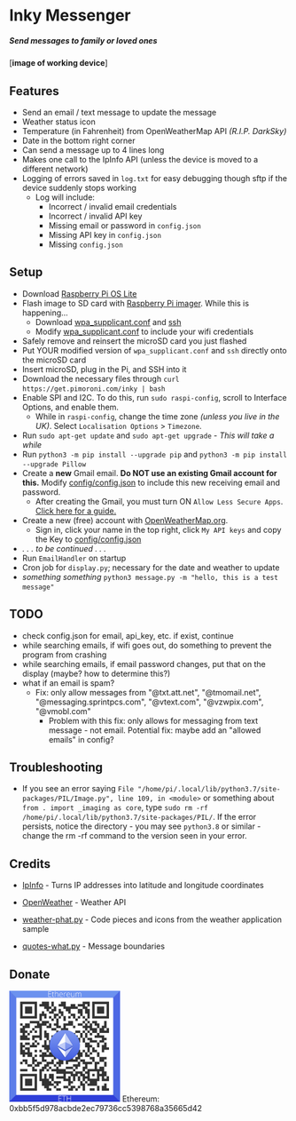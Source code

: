 # Inky Messenger 

##### _Send messages to family or loved ones_
[**image of working device**]
## Features
- Send an email / text message to update the message
- Weather status icon
- Temperature (in Fahrenheit) from OpenWeatherMap API  _(R.I.P. DarkSky)_
- Date in the bottom right corner
- Can send a message up to 4 lines long
- Makes one call to the IpInfo API (unless the device is moved to a different network)
- Logging of errors saved in `log.txt` for easy debugging though sftp if the device suddenly stops working
  - Log will include:
    - Incorrect / invalid email credentials
    - Incorrect / invalid API key
    - Missing email or password in `config.json`
    - Missing API key in `config.json`
    - Missing `config.json`


## Setup
- Download [Raspberry Pi OS Lite](https://www.raspberrypi.org/software/operating-systems/)
- Flash image to SD card with [Raspberry Pi imager](https://www.raspberrypi.org/software/). While this is happening...
  - Download [wpa_supplicant.conf](wpa_supplicant.conf) and [ssh](ssh)
  - Modify [wpa_supplicant.conf](wpa_supplicant.conf) to include your wifi credentials
- Safely remove and reinsert the microSD card you just flashed
- Put YOUR modified version of `wpa_supplicant.conf` and `ssh` directly onto the microSD card
- Insert microSD, plug in the Pi, and SSH into it
- Download the necessary files through `curl https://get.pimoroni.com/inky | bash`
- Enable SPI and I2C. To do this, run `sudo raspi-config`, scroll to Interface Options, and enable them.
  - While in `raspi-config`, change the time zone _(unless you live in the UK)_. Select `Localisation Options` > `Timezone`.
- Run `sudo apt-get update` and `sudo apt-get upgrade` - _This will take a while_
- Run `python3 -m pip install --upgrade pip` and `python3 -m pip install --upgrade Pillow`
- Create a **new** Gmail email. **Do NOT use an existing Gmail account for this.** Modify [config/config.json](config/config.json) to include this new receiving email and password.
  - After creating the Gmail, you must turn ON `Allow Less Secure Apps`. [Click here for a guide.](https://devanswers.co/allow-less-secure-apps-access-gmail-account/)
- Create a new (free) account with [OpenWeatherMap.org](https://home.openweathermap.org/users/sign_up).
  - Sign in, click your name in the top right, click `My API keys` and copy the Key to [config/config.json](config/config.json)
- _. . . to be continued . . ._
- Run `EmailHandler` on startup
- Cron job for `display.py`; necessary for the date and weather to update
- _something something_ `python3 message.py -m "hello, this is a test message"`


## TODO
- check config.json for email, api_key, etc. if exist, continue
- while searching emails, if wifi goes out, do something to prevent the program from crashing
- while searching emails, if email password changes, put that on the display (maybe? how to determine this?)
- what if an email is spam?
  - Fix: only allow messages from "@txt.att.net", "@tmomail.net", "@messaging.sprintpcs.com", "@vtext.com", "@vzwpix.com", "@vmobl.com"
    - Problem with this fix: only allows for messaging from text message - not email. Potential fix: maybe add an "allowed emails" in config?


## Troubleshooting
- If you see an error saying `File "/home/pi/.local/lib/python3.7/site-packages/PIL/Image.py", line 109, in <module>` or something about `from . import _imaging as core`, type `sudo rm -rf /home/pi/.local/lib/python3.7/site-packages/PIL/`. If the error persists, notice the directory - you may see `python3.8` or similar - change the rm -rf command to the version seen in your error.



## Credits
- [IpInfo] - Turns IP addresses into latitude and longitude coordinates
- [OpenWeather] - Weather API
- [weather-phat.py] - Code pieces and icons from the weather application sample
- [quotes-what.py] - Message boundaries


   [weather-phat.py]: <https://github.com/pimoroni/inky/blob/master/examples/phat/weather-phat.py>
   [quotes-what.py]: <https://github.com/pimoroni/inky/blob/master/examples/what/quotes-what.py>
   [IpInfo]: <https://ipinfo.io/>
   [OpenWeather]: <https://openweathermap.org/api>


## Donate
<img src="github-images/eth_donate.png" alt="0xbb5f5d978acbde2ec79736cc5398768a35665d42" width="200px" height="200px">
Ethereum: 0xbb5f5d978acbde2ec79736cc5398768a35665d42